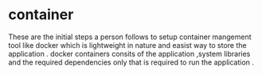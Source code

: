 # container
These are the initial steps a person follows to setup container mangement tool like docker which is lightweight in nature 
and easist way to store the application . docker containers consits of the application ,system libraries and the required
dependencies only that is required to run the application .
